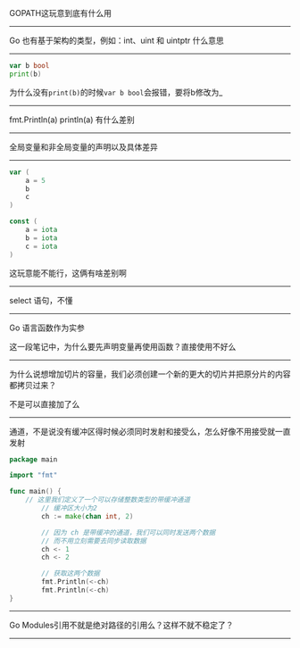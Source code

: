 GOPATH这玩意到底有什么用

---

Go 也有基于架构的类型，例如：int、uint 和 uintptr 什么意思

---

```go
var b bool
print(b)
```

为什么没有`print(b)`的时候`var b bool`会报错，要将b修改为_

---

fmt.Println(a)
println(a)
有什么差别

---

全局变量和非全局变量的声明以及具体差异

---

```go
var (
    a = 5
    b
    c
)
```

```go
const (
    a = iota
    b = iota
    c = iota
)
```

这玩意能不能行，这俩有啥差别啊

---

select 语句，不懂

---

Go 语言函数作为实参

这一段笔记中，为什么要先声明变量再使用函数？直接使用不好么

---

为什么说想增加切片的容量，我们必须创建一个新的更大的切片并把原分片的内容都拷贝过来？

不是可以直接加了么

---

通道，不是说没有缓冲区得时候必须同时发射和接受么，怎么好像不用接受就一直发射

```go
package main

import "fmt"

func main() {
    // 这里我们定义了一个可以存储整数类型的带缓冲通道
        // 缓冲区大小为2
        ch := make(chan int, 2)

        // 因为 ch 是带缓冲的通道，我们可以同时发送两个数据
        // 而不用立刻需要去同步读取数据
        ch <- 1
        ch <- 2

        // 获取这两个数据
        fmt.Println(<-ch)
        fmt.Println(<-ch)
}
```

---

Go Modules引用不就是绝对路径的引用么？这样不就不稳定了？

---

